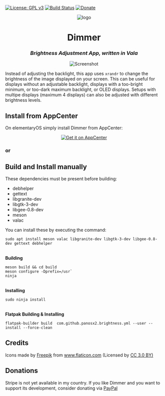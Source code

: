 [![License: GPL v3](https://img.shields.io/badge/License-GPL%20v3-blue.svg)](https://github.com/panosx2/brightness/blob/master/LICENSE)
[![Build Status](https://travis-ci.com/panosx2/brightness.svg?branch=master)](https://travis-ci.com/panosx2/brightness)
[![Donate](https://img.shields.io/badge/PayPal-Donate-gray.svg?style=flat&logo=paypal&colorA=0071bb&logoColor=fff)](https://www.paypal.me/PanagiotisPanos)
 
 <p align="center">
    <img src="https://github.com/panosx2/brightness/blob/master/icons/128/com.github.panosx2.brightness.png" alt="logo"> <br>
 </p>

 <div>
  <h1 align="center">Dimmer</h1>
  <h3 align="center"><i>Brightness Adjustment App, written in Vala</i></h3>
</div>

<p align="center">
    <img src="https://github.com/panosx2/brightness/blob/master/data/screenshot.png" alt="Screenshot"> <br>
</p>

 Instead of adjusting the backlight, this app uses `xrandr` to change the brightness of the image displayed on your screen. This can be useful for displays without an adjustable backlight, displays with a too-bright minimum, or too-dark maximum backlight, or OLED displays. Setups with multipe displays (maximum 4 displays) can also be adjusted with different brightness levels.

 ## Install from AppCenter 
 On elementaryOS simply install Dimmer from AppCenter:
 <p align="center">
   <a href="https://appcenter.elementary.io/com.github.panosx2.brightness">
     <img src="https://appcenter.elementary.io/badge.svg" alt="Get it on AppCenter">
   </a>
 </p>

 ### or

 ## Build and Install manually
 
 These dependencies must be present before building:

 * debhelper
 * gettext
 * libgranite-dev
 * libgtk-3-dev
 * libgee-0.8-dev
 * meson
 * valac
 
 <p>You can install these by executing the command:</p>
 
 ```
 sudo apt install meson valac libgranite-dev libgtk-3-dev libgee-0.8-dev gettext debhelper
 ```
 
 <br>
 <b>Building</b>
 
 ```
 meson build && cd build
 meson configure -Dprefix=/usr`
 ninja
 ```

<br>
<b>Installing</b>

```
sudo ninja install
```

<br>
<b>Flatpak Building & Installing</b>

```
flatpak-builder build  com.github.panosx2.brightness.yml --user --install --force-clean
```

 ## Credits
 <div>Icons made by <a href="http://www.freepik.com" title="Freepik">Freepik</a> from <a href="https://www.flaticon.com/" title="Flaticon">www.flaticon.com</a> (Licensed by <a href="http://creativecommons.org/licenses/by/3.0/" title="Creative Commons BY 3.0" target="_blank">CC 3.0 BY)</a></div>
 
 ## Donations
Stripe is not yet available in my country. If you like Dimmer and you want to support its development, consider donating via [PayPal](https://www.paypal.me/PanagiotisPanos)
